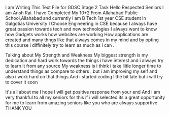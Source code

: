 I am Writing This Text File for GDSC Stage 2 Task
Hello Respected Seniors I am Ansh Rai. I have Completed My 10+2 From Allahabad Public School,Allahabad and currently i am B Tech 1st year CSE student In Galgotias University
I Choose Engineering in CSE because I always have great passion towards tech and new technologies I always want to know how Gadgets works how  websites are working How applications are created and many thngs like that always comes in my mind and by opting this course i diffinitely try to learn as much as i can .

Talking about My Strength and Weakness
My biggest strength is my dedication and hard work towards the things i have interest and i always try to learn it from any source 
My weakness is i think  i take liitle longer time to understand things as compare to others . but i am improving my self and also i work hard on that things.And i started coding little bit late but i will try to  cover it soon 

It's all about me I hope I will get positive response from your end And i am very thankful to all my seniors for this if i will selected its a great opportunity for me to learn from amazing seniors like you who are always supportive 
 THANK YOU